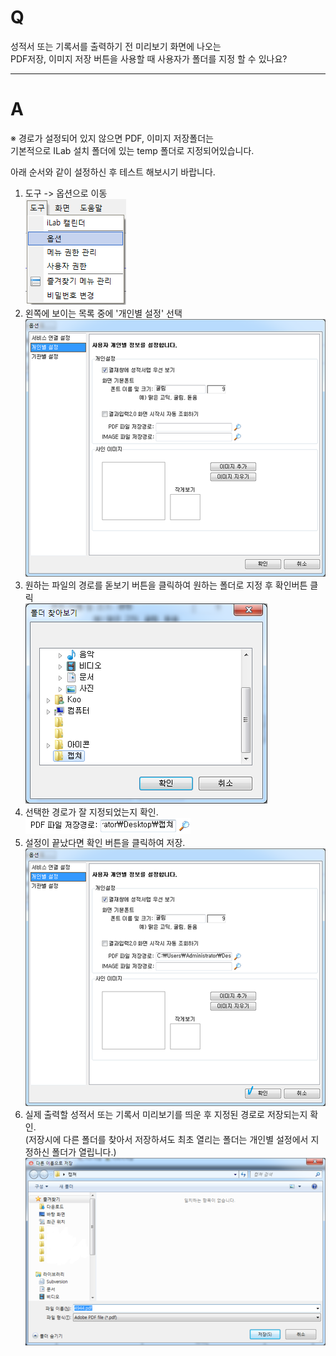 # Q

성적서 또는 기록서를 출력하기 전 미리보기 화면에 나오는  
PDF저장,  이미지 저장 버튼을 사용할 때 사용자가 폴더를 지정 할 수 있나요?


***
# A
※ 경로가 설정되어 있지 않으면 PDF, 이미지 저장폴더는  
기본적으로 ILab 설치 폴더에 있는 temp 폴더로 지정되어있습니다.  

아래 순서와 같이 설정하신 후 테스트 해보시기 바랍니다.  

1. 도구 -> 옵션으로 이동  
![](/assets/faq/009-01/01도구.png)  
1. 왼쪽에 보이는 목록 중에 '개인별 설정' 선택  
![](/assets/faq/009-01/02개인별설정.png)  
1. 원하는 파일의 경로를 돋보기 버튼을 클릭하여 원하는 폴더로 지정 후 확인버튼 클릭  
![](/assets/faq/009-01/03Temp.png)  
1. 선택한 경로가 잘 지정되었는지 확인.  
![](/assets/faq/009-01/04경로설정.png)  
1. 설정이 끝났다면 확인 버튼을 클릭하여 저장.  
![](/assets/faq/009-01/05확인.png)  
1. 실제 출력할 성적서 또는 기록서 미리보기를 띄운 후 지정된 경로로 저장되는지 확인.  
(저장시에 다른 폴더를 찾아서 저장하셔도 최초 열리는 폴더는 개인별 설정에서 지정하신 폴더가 열립니다.)  
![](/assets/faq/009-01/06최종경로.png)